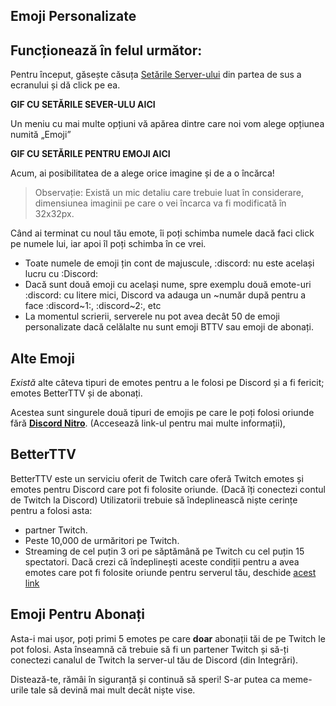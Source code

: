 <!-- TITLE: [RO] Emojis -->
<!-- SUBTITLE: O imagine face cât o mie de cuvinte, deci de ce să nu ai propriile tale emojis? Din fericire, Discord include un mod foarte simplu și rapid de adăuga aproape orice image ca un emote personalizat! (Atât timp cât ai permisiunea „Administrează Emojis”) -->

## Emoji Personalizate

## **Funcționează în felul următor:**

Pentru început, găsește căsuța [Setările Server-ului](/server-settings) din partea de sus a ecranului și dă click pe ea.

**GIF CU SETĂRILE SEVER-ULU AICI**

Un meniu cu mai multe opțiuni vă apărea dintre care noi vom alege opțiunea numită „Emoji”

**GIF CU SETĂRILE PENTRU EMOJI AICI**

Acum, ai posibilitatea de a alege orice imagine și de a o încărca!

> Observație: Există un mic detaliu care trebuie luat în considerare, dimensiunea imaginii pe care o vei încarca va fi modificată în 32x32px.  

Când ai terminat cu noul tău emote, îi poți schimba numele dacă faci click pe numele lui, iar apoi îl poți schimba în ce vrei.

- Toate numele de emoji țin cont de majuscule, :discord: nu este același lucru cu :Discord:
- Dacă sunt două emoji cu același nume, spre exemplu două emote-uri :discord: cu litere mici, Discord va adauga un ~număr după pentru a face :discord~1:, :discord~2:, etc
- La momentul scrierii, serverele nu pot avea decât 50 de emoji personalizate dacă celălalte nu sunt emoji BTTV sau emoji de abonați.

## Alte Emoji

*Există* alte câteva tipuri de emotes pentru a le folosi pe Discord și a fi fericit; emotes BetterTTV și de abonați.

Acestea sunt singurele două tipuri de emojis pe care le poți folosi oriunde fără [**Discord Nitro**](/nitro). (Accesează link-ul pentru mai multe informații),

## BetterTTV

BetterTTV este un serviciu oferit de Twitch care oferă Twitch emotes și emotes pentru Discord care pot fi folosite oriunde. (Dacă îți conectezi contul de Twitch la Discord) Utilizatorii trebuie să îndeplinească niște cerințe  pentru a folosi asta:

- partner Twitch.
- Peste 10,000 de urmăritori pe Twitch.
- Streaming de cel puțin 3 ori pe săptămână pe Twitch cu cel puțin 15 spectatori.
  Dacă crezi că îndeplinești aceste condiții pentru a avea emotes care pot fi folosite oriunde pentru serverul tău, deschide [acest link](https://manage.betterttv.net/)

## Emoji Pentru Abonați

Asta-i mai ușor, poți primi 5 emotes pe care **doar** abonații tăi de pe Twitch le pot folosi. Asta înseamnă că trebuie să fi un partener Twitch și să-ți conectezi canalul de Twitch la server-ul tău de Discord (din Integrări).

Distează-te, rămâi în siguranță și continuă să speri! S-ar putea ca meme-urile tale să devină mai mult decât niște vise.


